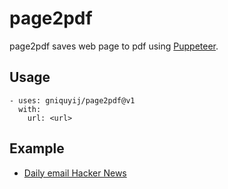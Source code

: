 # page2pdf

page2pdf saves web page to pdf using [Puppeteer](https://github.com/GoogleChrome/puppeteer).

## Usage
```
- uses: gniquyij/page2pdf@v1
  with:
    url: <url>
```

## Example

- [Daily email Hacker News](https://github.com/gniquyij/page2pdf/blob/master/.github/workflows/hackernews.yml)